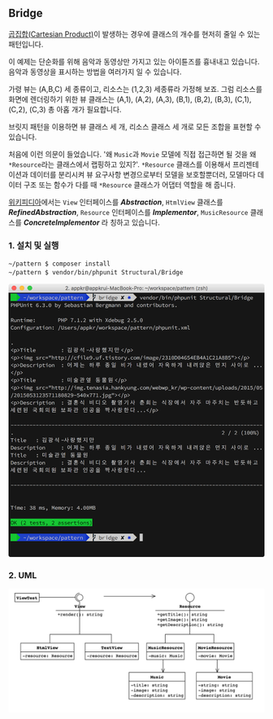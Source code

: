 ## Bridge

[곱집합(Cartesian Product)](https://en.wikipedia.org/wiki/Cartesian_product)이 발생하는 경우에 클래스의 개수를 현저히 줄일 수 있는 패턴입니다.

이 예제는 단순화를 위해 음악과 동영상만 가지고 있는 아이튠즈를 흉내내고 있습니다. 음악과 동영상을 표시하는 방법을 여러가지 일 수 있습니다. 

가령 뷰는 (A,B,C) 세 종류이고, 리소스는 (1,2,3) 세종류라 가정해 보죠. 그럼 리소스를 화면에 렌더링하기 위한 뷰 클래스는 (A,1), (A,2), (A,3), (B,1), (B,2), (B,3), (C,1), (C,2), (C,3) 총 아홉 개가 필요합니다.

브릿지 패턴을 이용하면 뷰 클래스 세 개, 리소스 클래스 세 개로 모든 조합을 표현할 수 있습니다. 

처음에 이런 의문이 들었습니다. '왜 `Music`과 `Movie` 모델에 직접 접근하면 될 것을 왜 `*Resource`라는 클래스에서 랩핑하고 있지?'. `*Resource` 클래스를 이용해서 프리젠테이션과 데이터를 분리시켜 뷰 요구사항 변경으로부터 모델을 보호할뿐더러, 모델마다 데이터 구조 또는 함수가 다를 때 `*Resource` 클래스가 어댑터 역할을 해 줍니다.

[위키피디아](https://en.wikipedia.org/wiki/Bridge_pattern)에서는 `View` 인터페이스를 ***Abstraction***, `HtmlView` 클래스를 ***RefinedAbstraction***, `Resource` 인터페이스를 ***Implementor***, `MusicResource` 클래스를 ***ConcreteImplementor*** 라 칭하고 있습니다.

### 1. 설치 및 실행

```bash
~/pattern $ composer install
~/pattern $ vendor/bin/phpunit Structural/Bridge
```

![](docs/bridge.phpunit.png)

### 2. UML

![](docs/bridge.class.png)
